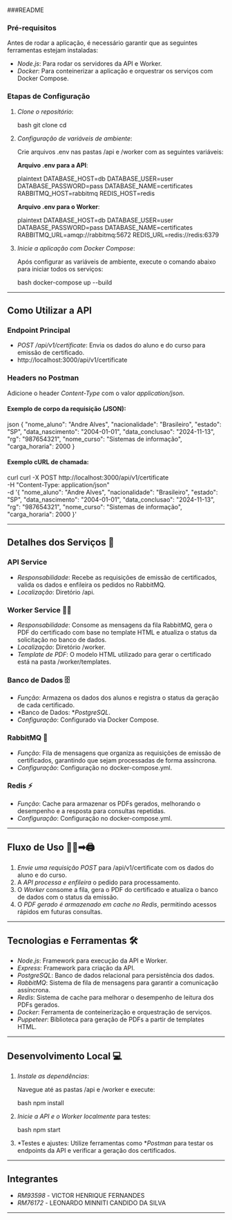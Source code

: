 ###README

### Pré-requisitos

Antes de rodar a aplicação, é necessário garantir que as seguintes ferramentas estejam instaladas:

- *Node.js*: Para rodar os servidores da API e Worker.
- *Docker*: Para conteinerizar a aplicação e orquestrar os serviços com Docker Compose.

### Etapas de Configuração

1. *Clone o repositório*:

   bash
   git clone <url do projeto>
   cd <pasta>
   

2. *Configuração de variáveis de ambiente*:

   Crie arquivos .env nas pastas /api e /worker com as seguintes variáveis:

   **Arquivo .env para a API**:

   plaintext
   DATABASE_HOST=db
   DATABASE_USER=user
   DATABASE_PASSWORD=pass
   DATABASE_NAME=certificates
   RABBITMQ_HOST=rabbitmq
   REDIS_HOST=redis
   

   **Arquivo .env para o Worker**:

   plaintext
   DATABASE_HOST=db
   DATABASE_USER=user
   DATABASE_PASSWORD=pass
   DATABASE_NAME=certificates
   RABBITMQ_URL=amqp://rabbitmq:5672
   REDIS_URL=redis://redis:6379
   

3. *Inicie a aplicação com Docker Compose*:

   Após configurar as variáveis de ambiente, execute o comando abaixo para iniciar todos os serviços:

   bash
   docker-compose up --build
   

---

## Como Utilizar a API

### Endpoint Principal

- *POST /api/v1/certificate*: Envia os dados do aluno e do curso para emissão de certificado.
- http://localhost:3000/api/v1/certificate


### Headers no Postman

Adicione o header *Content-Type* com o valor *application/json*.

#### Exemplo de corpo da requisição (JSON):

json
{
    "nome_aluno": "Andre Alves",
    "nacionalidade": "Brasileiro",
    "estado": "SP",
    "data_nascimento": "2004-01-01",
    "data_conclusao": "2024-11-13",
    "rg": "987654321",
    "nome_curso": "Sistemas de informação",
    "carga_horaria": 2000
}

#### Exemplo cURL de chamada:
curl
curl -X POST http://localhost:3000/api/v1/certificate \
-H "Content-Type: application/json" \
-d '{
    "nome_aluno": "Andre Alves",
    "nacionalidade": "Brasileiro",
    "estado": "SP",
    "data_nascimento": "2004-01-01",
    "data_conclusao": "2024-11-13",
    "rg": "987654321",
    "nome_curso": "Sistemas de informação",
    "carga_horaria": 2000
}'

---

## Detalhes dos Serviços 📡

### API Service

- *Responsabilidade*: Recebe as requisições de emissão de certificados, valida os dados e enfileira os pedidos no RabbitMQ.
- *Localização*: Diretório /api.

### Worker Service 👨‍🏭

- *Responsabilidade*: Consome as mensagens da fila RabbitMQ, gera o PDF do certificado com base no template HTML e atualiza o status da solicitação no banco de dados.
- *Localização*: Diretório /worker.
- *Template de PDF*: O modelo HTML utilizado para gerar o certificado está na pasta /worker/templates.

### Banco de Dados 🗄

- *Função*: Armazena os dados dos alunos e registra o status da geração de cada certificado.
- *Banco de Dados: **PostgreSQL*.
- *Configuração*: Configurado via Docker Compose.

### RabbitMQ 🐰

- *Função*: Fila de mensagens que organiza as requisições de emissão de certificados, garantindo que sejam processadas de forma assíncrona.
- *Configuração*: Configuração no docker-compose.yml.

### Redis ⚡

- *Função*: Cache para armazenar os PDFs gerados, melhorando o desempenho e a resposta para consultas repetidas.
- *Configuração*: Configuração no docker-compose.yml.

---

## Fluxo de Uso 🚶‍♀➡🖨

1. *Envie uma requisição POST* para /api/v1/certificate com os dados do aluno e do curso.
2. A *API processa e enfileira* o pedido para processamento.
3. O *Worker* consome a fila, gera o PDF do certificado e atualiza o banco de dados com o status da emissão.
4. O *PDF gerado é armazenado em cache no Redis*, permitindo acessos rápidos em futuras consultas.

---

## Tecnologias e Ferramentas 🛠

- *Node.js*: Framework para execução da API e Worker.
- *Express*: Framework para criação da API.
- *PostgreSQL*: Banco de dados relacional para persistência dos dados.
- *RabbitMQ*: Sistema de fila de mensagens para garantir a comunicação assíncrona.
- *Redis*: Sistema de cache para melhorar o desempenho de leitura dos PDFs gerados.
- *Docker*: Ferramenta de conteinerização e orquestração de serviços.
- *Puppeteer*: Biblioteca para geração de PDFs a partir de templates HTML.

---

## Desenvolvimento Local 💻

1. *Instale as dependências*:

   Navegue até as pastas /api e /worker e execute:

   bash
   npm install
   

2. *Inicie a API e o Worker localmente* para testes:

   bash
   npm start
   

3. *Testes e ajustes: Utilize ferramentas como **Postman* para testar os endpoints da API e verificar a geração dos certificados.

---

## Integrantes

- *RM93598* - VICTOR HENRIQUE FERNANDES
- *RM76172* - LEONARDO MINNITI CANDIDO DA SILVA

---